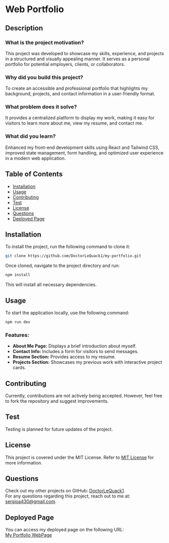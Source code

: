 # Web Portfolio

## Description

### What is the project motivation?
This project was developed to showcase my skills, experience, and projects in a structured and visually appealing manner. It serves as a personal portfolio for potential employers, clients, or collaborators.

### Why did you build this project?
To create an accessible and professional portfolio that highlights my background, projects, and contact information in a user-friendly format.

### What problem does it solve?
It provides a centralized platform to display my work, making it easy for visitors to learn more about me, view my resume, and contact me.

### What did you learn?
Enhanced my front-end development skills using React and Tailwind CSS, improved state management, form handling, and optimized user experience in a modern web application.

## Table of Contents
- [Installation](#installation)
- [Usage](#usage)
- [Contributing](#contributing)
- [Test](#test)
- [License](#license)
- [Questions](#questions)
- [Deployed Page](#deployed-page)

## Installation

To install the project, run the following command to clone it:

```sh
git clone https://github.com/DoctorLeQuack1/my-portfolio.git
```

Once cloned, navigate to the project directory and run:

```sh
npm install
```

This will install all necessary dependencies.

## Usage

To start the application locally, use the following command:

```sh
npm run dev
```

### Features:
- **About Me Page:** Displays a brief introduction about myself.
- **Contact Info:** Includes a form for visitors to send messages.
- **Resume Section:** Provides access to my resume.
- **Projects Section:** Showcases my previous work with interactive project cards.

## Contributing
Currently, contributions are not actively being accepted. However, feel free to fork the repository and suggest improvements.

## Test
Testing is planned for future updates of the project.

## License

This project is covered under the MIT License. Refer to [MIT License](https://opensource.org/licenses/MIT) for more information.

## Questions

Check out my other projects on GitHub: [DoctorLeQuack1](https://github.com/DoctorLeQuack1).  
For any questions regarding this project, reach out to me at: [sergioa430@gmail.com](mailto:sergioa430@gmail.com).

## Deployed Page

You can access my deployed page on the following URL:  
[My Portfolio WebPage](https://sergio-web-portfolio.web.app/)
